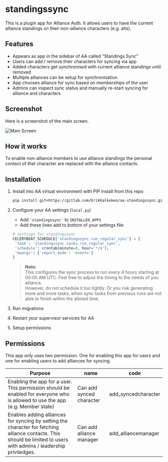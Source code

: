 # standingssync

This is a plugin app for Alliance Auth. It allows users to have the current alliance standings on their non-alliance characters (e.g. alts).

## Features

- Appears as app in the sidebar of AA called "Standings Sync"
- Users can add / remove their characters for syncing via app
- Added characters get synchronised with current alliance standings until removed
- Multiple alliances can be setup for synchronisation
- App chooses alliance for sync based on memberships of the user
- Admins can inspect sync status and manually re-start syncing for alliance and characters

## Screenshot

Here is a screenshot of the main screen.

![Main Screen](https://i.imgur.com/xGdoqsp.png)

## How it works

To enable non-alliance members to use alliance standings the personal contact of that character are replaced with the alliance contacts.

## Installation

1. Install into AA virtual environment with PIP install from this repo

   ```bash
   pip install git+https://gitlab.com/ErikKalkoken/aa-standingssync.git
   ```

1. Configure your AA settings (`local.py`)
   - Add `'standingssync'` to `INSTALLED_APPS`
   - Add these lines add to bottom of your settings file:

   ```python
   # settings for standingssync
   CELERYBEAT_SCHEDULE['standingssync.run_regular_sync'] = {
    'task': 'standingssync.tasks.run_regular_sync',
    'schedule': crontab(minute=0, hour='*/4'),
    'kwargs': {'report_mode': 'events'}
   }
   ```

   > **Note**:<br>This configures the sync process to run every 4 hours starting at 00:00 AM UTC. Feel free to adjust the timing to the needs of you alliance.<br>However, do not schedule it too tightly. Or you risk generating more and more tasks, when sync tasks from previous runs are not able to finish within the alloted time.

1. Run migrations

1. Restart your supervisor services for AA

1. Setup permissions

## Permissions

This app only uses two permission. One for enabling this app for users and one for enabling users to add alliances for syncing.

Purpose | name | code
-- | -- | --
Enabling the app for a user. This permission should be enabled for everyone who is allowed to use the app (e.g. Member state) | Can add synced character | add_syncedcharacter
Enables adding alliances for syncing by setting the character for fetching alliance contacts. This should be limited to users with admins / leadership priviledges. | Can add alliance manager | add_alliancemanager
